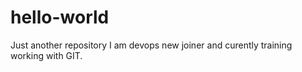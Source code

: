 # hello-world
Just another repository
I am devops new joiner and curently training working with GIT.
